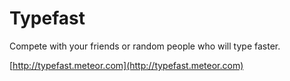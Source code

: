 Typefast
===

Compete with your friends or random people who will type faster.

[http://typefast.meteor.com](http://typefast.meteor.com)